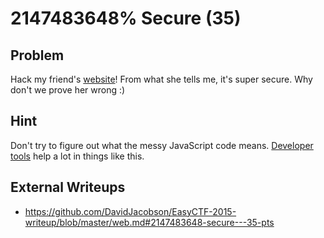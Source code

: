 # 2147483648% Secure (35)

## Problem

Hack my friend's [website](https://www.easyctf.com/static/problems/intro-js/index.html)! From what she tells me, it's super secure. Why don't we prove her wrong :)

## Hint

Don't try to figure out what the messy JavaScript code means. [Developer tools](https://www.google.com/search?q=developer+tools) help a lot in things like this.

## External Writeups

* https://github.com/DavidJacobson/EasyCTF-2015-writeup/blob/master/web.md#2147483648-secure---35-pts

